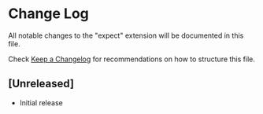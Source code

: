 # Change Log

All notable changes to the "expect" extension will be documented in this file.

Check [Keep a Changelog](http://keepachangelog.com/) for recommendations on how to structure this file.

## [Unreleased]

- Initial release